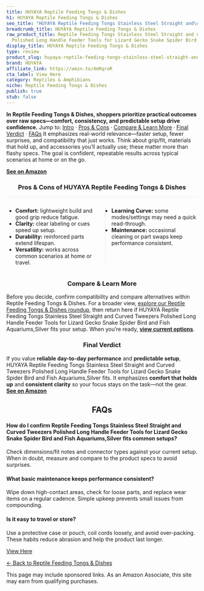 ```yaml
---
title: HUYAYA Reptile Feeding Tongs & Dishes
h1: HUYAYA Reptile Feeding Tongs & Dishes
seo_title: "HUYAYA Reptile Feeding Tongs Stainless Steel Straight and\u2026"
breadcrumb_title: HUYAYA Reptile Feeding Tongs & Dishes
raw_product_title: Reptile Feeding Tongs Stainless Steel Straight and Curved Tweezers
  Polished Long Handle Feeder Tools for Lizard Gecko Snake Spider Bird and Fish Aquariums,Silver
display_title: HUYAYA Reptile Feeding Tongs & Dishes
type: review
product_slug: huyaya-reptile-feeding-tongs-stainless-steel-straight-and-curved-tweeze-56405542
brand: HUYAYA
affiliate_link: https://amzn.to/4mRqroR
cta_label: View Here
category: Reptiles & Amphibians
niche: Reptile Feeding Tongs & Dishes
publish: true
stub: false
---
```


<div id="intro" class="full-width"><p><strong>In Reptile Feeding Tongs & Dishes, shoppers prioritize practical outcomes over raw specs&mdash;comfort, consistency, and predictable setup drive confidence.</strong> Jump to: <a href="#intro">Intro</a> · <a href="#pros-cons">Pros &amp; Cons</a> · <a href="#compare-more">Compare &amp; Learn More</a> · <a href="#verdict">Final Verdict</a> · <a href="#faqs">FAQs</a> It emphasizes real-world relevance&mdash;faster setup, fewer surprises, and compatibility that just works. Think about grip/fit, materials that hold up, and accessories you’ll actually use; these matter more than flashy specs. The goal is confident, repeatable results across typical scenarios at home or on the go.</p><p><a href="https://amzn.to/4mRqroR" rel="nofollow sponsored noopener" target="_blank"><strong>See on Amazon</strong></a></p></div>
<h3 id="pros-cons" style="text-align:center;">Pros &amp; Cons of HUYAYA Reptile Feeding Tongs & Dishes</h3>
<div class="pc-grid" style="display:grid;grid-template-columns:1fr 1fr;gap:16px;border-top:1px solid #e5e7eb;padding-top:12px;">
  <ul>
    <li><strong>Comfort:</strong> lightweight build and good grip reduce fatigue.</li>
    <li><strong>Clarity:</strong> clear labeling or cues speed up setup.</li>
    <li><strong>Durability:</strong> reinforced parts extend lifespan.</li>
    <li><strong>Versatility:</strong> works across common scenarios at home or travel.</li>
  </ul>
  <ul style="border-left:1px solid #e5e7eb;padding-left:16px;">
    <li><strong>Learning Curve:</strong> some modes/settings may need a quick read-through.</li>
    <li><strong>Maintenance:</strong> occasional cleaning or part swaps keep performance consistent.</li>
  </ul>
</div>


<h3 id="compare-more" style="text-align:center;">Compare &amp; Learn More</h3>
<p>Before you decide, confirm compatibility and compare alternatives within Reptile Feeding Tongs & Dishes. For a broader view, <a href="#">explore our Reptile Feeding Tongs & Dishes roundup</a>, then return here if HUYAYA Reptile Feeding Tongs Stainless Steel Straight and Curved Tweezers Polished Long Handle Feeder Tools for Lizard Gecko Snake Spider Bird and Fish Aquariums,Silver fits your setup. When you’re ready, <a href="https://amzn.to/4mRqroR" rel="nofollow sponsored noopener" target="_blank"><strong>view current options</strong></a>.</p>

<h3 id="verdict" style="text-align:center;">Final Verdict</h3>
<p>If you value <strong>reliable day-to-day performance</strong> and <strong>predictable setup</strong>, HUYAYA Reptile Feeding Tongs Stainless Steel Straight and Curved Tweezers Polished Long Handle Feeder Tools for Lizard Gecko Snake Spider Bird and Fish Aquariums,Silver fits. It emphasizes <strong>comfort that holds up</strong> and <strong>consistent clarity</strong> so your focus stays on the task&mdash;not the gear. <a href="https://amzn.to/4mRqroR" rel="nofollow sponsored noopener" target="_blank"><strong>See on Amazon</strong></a></p>

<h2 id="faqs" style="text-align:center;">FAQs</h2>
<h4><strong>How do I confirm Reptile Feeding Tongs Stainless Steel Straight and Curved Tweezers Polished Long Handle Feeder Tools for Lizard Gecko Snake Spider Bird and Fish Aquariums,Silver fits common setups?</strong></h4>
<p>Check dimensions/fit notes and connector types against your current setup. When in doubt, measure and compare to the product specs to avoid surprises.</p>
<h4><strong>What basic maintenance keeps performance consistent?</strong></h4>
<p>Wipe down high-contact areas, check for loose parts, and replace wear items on a regular cadence. Simple upkeep prevents small issues from compounding.</p>
<h4><strong>Is it easy to travel or store?</strong></h4>
<p>Use a protective case or pouch, coil cords loosely, and avoid over-packing. These habits reduce abrasion and help the product last longer.</p>

<p><a class="btn" href="https://amzn.to/4mRqroR" target="_blank" rel="nofollow sponsored noopener">View Here</a></p>
<p><a href="/roundups/reptiles-amphibians/reptile-feeding-tongs-dishes/">← Back to Reptile Feeding Tongs & Dishes</a></p>
<aside class="disclosure">This page may include sponsored links. As an Amazon Associate, this site may earn from qualifying purchases.</aside>
